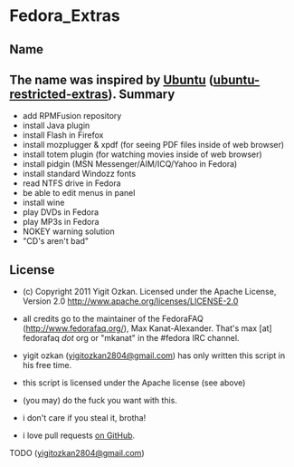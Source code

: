 Fedora_Extras
=============
Name
-----
The name was inspired by <a href='http://www.ubuntu.com/'>Ubuntu</a> (<a href="https://help.ubuntu.com/community/RestrictedFormats/">ubuntu-restricted-extras</a>).
Summary
---------
* add RPMFusion repository
* install Java plugin
* install Flash in Firefox
* install mozplugger & xpdf (for seeing PDF files inside of web browser)
* install totem plugin (for watching movies inside of web browser)
* install pidgin (MSN Messenger/AIM/ICQ/Yahoo in Fedora)
* install standard Windozz fonts
* read NTFS drive in Fedora
* be able to edit menus in panel
* install wine
* play DVDs in Fedora
* play MP3s in Fedora
* NOKEY warning solution
* "CD's aren't bad"

License
--------
* (c) Copyright 2011 Yigit Ozkan.
Licensed under the Apache License, Version 2.0
http://www.apache.org/licenses/LICENSE-2.0

* all credits go to the maintainer of the FedoraFAQ (http://www.fedorafaq.org/), Max Kanat-Alexander. That's max [at] fedorafaq *dot* org or "mkanat" in the #fedora IRC channel.
* yigit ozkan (<a href="mailto:yigitozkan2804@gmail.com">yigitozkan2804@gmail.com</a>) has only written this script in his free time.
* this script is licensed under the Apache license (see above)
* (you may) do the fuck you want with this.
* i don't care if you steal it, brotha!
* i love pull requests <a href="https://github.com/hazzarux/fedora_extras">on GitHub</a>.



TODO
(yigitozkan2804@gmail.com)


